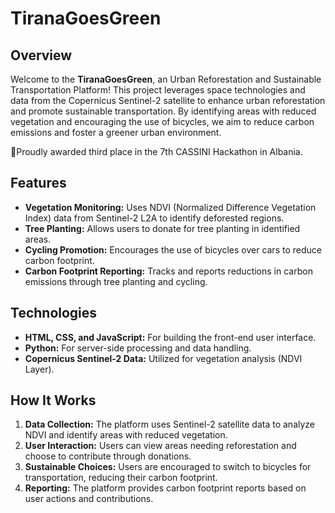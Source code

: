 # TiranaGoesGreen

## Overview

Welcome to the **TiranaGoesGreen**, an Urban Reforestation and Sustainable Transportation Platform! This project leverages space technologies and data from the Copernicus Sentinel-2 satellite to enhance urban reforestation and promote sustainable transportation. By identifying areas with reduced vegetation and encouraging the use of bicycles, we aim to reduce carbon emissions and foster a greener urban environment.

🏅Proudly awarded third place in the 7th CASSINI Hackathon in Albania.

## Features

- **Vegetation Monitoring:** Uses NDVI (Normalized Difference Vegetation Index) data from Sentinel-2 L2A to identify deforested regions.
- **Tree Planting:** Allows users to donate for tree planting in identified areas.
- **Cycling Promotion:** Encourages the use of bicycles over cars to reduce carbon footprint.
- **Carbon Footprint Reporting:** Tracks and reports reductions in carbon emissions through tree planting and cycling.

## Technologies

- **HTML, CSS, and JavaScript:** For building the front-end user interface.
- **Python:** For server-side processing and data handling.
- **Copernicus Sentinel-2 Data:** Utilized for vegetation analysis (NDVI Layer).

## How It Works

1. **Data Collection:** The platform uses Sentinel-2 satellite data to analyze NDVI and identify areas with reduced vegetation.
2. **User Interaction:** Users can view areas needing reforestation and choose to contribute through donations.
3. **Sustainable Choices:** Users are encouraged to switch to bicycles for transportation, reducing their carbon footprint.
4. **Reporting:** The platform provides carbon footprint reports based on user actions and contributions.
